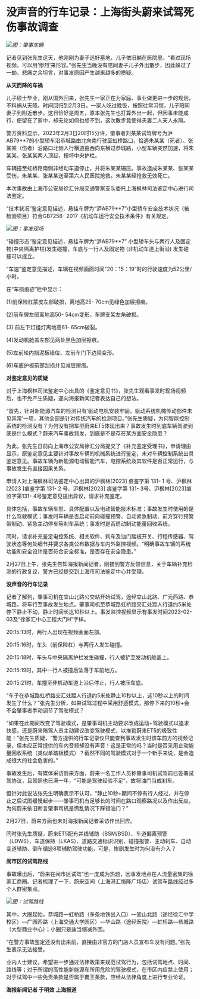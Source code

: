 # 没声音的行车记录：上海街头蔚来试驾死伤事故调查

![](https://inews.gtimg.com/om_bt/OO1FC9A5bwyVEasLvYIWVDj48b10WDlFWS4gj0zxoscBUAA/1000)_图：肇事车辆_

记者见到张先生这天，他刚刚为妻子选好墓地，儿子依旧躺在医院里。“看过现场视频，可以用‘惨烈’来形容。”张先生当晚没有陪同妻子儿子外出散步，因此躲过了一劫，悲痛之余坦言，对事发原因产生越来越多的质疑。

**从天而降的车祸**

儿子硕士毕业，刚从国外回来，张先生一家正在为家庭、事业做更进一步的规划，不料祸从天降。时间回归到2月3日，一家人吃过晚饭，按照往常习惯，儿子陪同妻子到附近散步。这日恰好是周五，原本张先生也打算外出一起，但因事未能成行，便留在了家中，却无论如何也想不到，这次散步竟使得夫妻二人天人永隔。

警方资料显示，2023年2月3日20时15分许，肇事者刘某某试驾牌号为沪AB79**7的小型轿车沿恭城路由北向南行驶至虹桥路口，恰遇朱某某（死者）、张某某（伤者）沿路口北侧人行横道由西向东横过恭城路，小型车辆突然加速，将朱某某、张某某两人顶起，撞坏中央护栏。

车辆撞至虹桥路南侧非经动车道停止，并将朱某某碾压。事故造成朱某某、张某某受伤，朱某某、张某某送至第六人民医院抢救。朱某某经抢救无效死亡。

本次事故由上海市公安局徐汇分局交通警察支队委托上海枫林司法鉴定中心进行司法鉴定。

“技术状况”鉴定意见描述，悬挂车牌为“沪AB79**7”小型轿车安全技术状况（被检验项目）符合GB7258- 2017《机动车运行安全技术条件》有关规定。

![](https://inews.gtimg.com/om_bt/O2IHA_1A7wbpsICjGYr1yr1ooBDov38Xx_Mzz6t6140i0AA/1000)_图：事发现场_

“碰撞形态”鉴定意见描述，悬挂⻋牌为“沪AB79**7” 小型轿车头与两行人及固定物(中央隔离护栏)发生碰撞，车底与一行人及固定物 (非机动⻋道上街沿)
发生碰撞可以成立。

“车速”鉴定意见描述，车辆在视频画面时间“20：15：19”时的行驶速度为52公里/小时。

在“车损痕迹”栏中显示：

(1)前保险杠蒙皮左部破损，离地高25- 70cm见绿色加层擦痕。

(2)前车牌左部离地高50- 54cm变形，车牌支架左⻆破损。

(3) 前左下灯组灯离地高61- 65cm破裂。

(4)发动机舱盖左部见两处黑色加层擦痕。

(5)左前轮内挡泥板错位、左前车门下边梁变形。

(6)车底护板前部刮损并见减层擦痕。

**对鉴定意见的质疑**

对于上海枫林司法鉴定中心出具的《鉴定意见书》，张先生观看事发时现场视频后，也不免产生质疑，遂向海报新闻记者表达自己的想法。

“首先，针对新能源汽车的检测只有‘驱动电机安装牢固，驱动系统机械传动部件未见异常’一项，其他全部是针对传统汽车的检测项目。”张先生质疑，为何智能控制系统的检测没有？为何没有把车型蔚来ET5体现出来？事故发生时到底车辆驾驶到底是什么模式？蔚来汽车事故频发，到底是不是存在某方面安全隐患？

为此，张先生日前向上海市公安局徐汇分局提交了《补充鉴定受理书》，申请理由显示，原鉴定意见主要针对事故车辆的机械系统进行鉴定，未对车辆控制系统出具鉴定意见。事故车辆为新能源电动智能汽车，电控系统及其软件是否正常运行，与事故发生有直接因果关系。

申请人对上海枫林司法鉴定中心出具的沪枫林[2023] 痕鉴字第 131- 1 号、沪枫林[2023 ]痕鉴字第 131- 2 号、沪枫林[2023]
痕鉴字第 131- 3号、沪枫林[2023]痕监字第131- 4号鉴定意见提出异议，请求补充鉴定。

具体包括，事故车辆车型、具体配置以及电动智能技术标准；事故发生时使用的是什么驾驶模式；事发时车辆是否启动前向碰撞预警、自动紧急制动、前方穿行预警带制动、紧急主动停车等刹车系统；事发时是否启动制动能量回收系统。

同时，请求补充鉴定电控系统、相关软件、刹车及油门踏板开关、行程传感器、驾驶状态等何处细节并要求各类公布数据与车内外监控视频。“明确事故车辆的系统功能和安全设计是否符合安全标准，是否存在安全隐患。”

2月27日上午，张先生告知海报新闻记者，刚接到警方反馈信息，关于车辆补充检测的行政复议，警方已经提交到上海市司法鉴定中心并受理。

**没声音的行车记录**

记者了解到，肇事司机在宜山北路公交站开始试驾，途经宜山北路、广元西路、恭城路，将车行至事故发生地点。肇事司机至恭城路虹桥路交汇处距人行道约5米处停下静止不动，静止时间长达10秒以上。事发监控视频显示有事发时间2023-02-03及“徐家汇中心工程大门H”字样。

20:15:13时，两行人出现在视频画面左部。

20:15:16时，车头（前保险杠）与两行人发生碰撞。

20:15:18时，车头与中央隔离护栏发生碰撞，行人被铲至发动机舱盖上。

20:15:19时，其中一行人被撞后坠落于车前地方。

20:15:21时，车撞至非机动车道上沿后停止，行人被压车底。

“车子在恭城路虹桥路交汇处距人行道约5米处静止10秒以上，这10秒以上的时间发生了什么？”张先生分析，如果试驾过程中采用舒适模式，那停下来的10秒+会不会肇事者手动调节了驾驶模式？

“如果在此期间改变了驾驶模式，是肇事司机主动要求改成运动+驾驶模式以追求快感，还是蔚来陪驾人员主动建议改变驾驶模式，以推销蔚来ET5的极致性能！”张先生质疑，“警方提供的行车记录仪只能查到事故发生时该车前方的视频记录，但本应正常提供的车内音频却没有声音！这是正常的吗？当时是否采用止动能量回收系统（类似单踏板模式）？截然不同的驾驶模式对于一个新手来说，是会造成很大的社会危害的。”

事故发生后，有媒体采访蔚来方面，蔚来一名工作人员称肇事司机试驾前已签署试驾协议，且驾照也已满一年，“可能是驾驶经验不足”，故将油门当成刹车。

但针对此说法张先生明确表示不认可，“静止10秒+期间不停有行人经过，并在停止之后试图缓慢起步——肇事司机有足够长的时间在路口观察路况以及作出反应，为何蔚来依旧断言肇事司机是慌乱情况下踩错油门？”

2月27日，蔚来方面也未对海报新闻记者采访作出回应。

同时张先生质疑，蔚来ET5配有并线辅助（BSM/BSD）、车道偏离预警（LDWS）、车道保持（LKAS）、道路交通标识识别、碰撞报警、主动刹车、自动变道辅助、倒车循迹8项辅助驾驶功能，可是，惨剧发生时为何没有介入？

**闹市区的试驾路线**

事故曝出后，“蔚来在闹市区试驾”也一度成为热题，因事发地点在人流量密集的徐家汇商圈。记者梳理了一下，蔚来空间（上海港汇恒隆广场店）试驾车路线经过多个人群密集点。

![](https://inews.gtimg.com/om_bt/Ozomy7MM2s_4JBSpFcT9asNvGRJIOuzghIR8Snozx6NN8AA/1000)_图：试驾路线_

其中，大圈起始，恭城路—虹桥路（多条地铁出入口）—宜山北路（途经徐汇中学校区）—广园西路（上海交通大学园区）—华山路（途经医院）—虹桥路—恭城路（大型商业中心）；小圈只是适当缩减外围。

“在警方事故鉴定还没有出来前，直接由非官方的门店人员宣布车没有问题。”张先生表示无法接受。

业内人士建议，希望进一步通过法律政策来规范试驾行为，包括试驾地点、时间、路线等；对于所谓的高性能新能源车所用危险的驾驶模式，在市区内应禁止使用；对于试驾中一些免责条款是否属于霸王条款，应经从法律角度上进行专业论证。

**海报新闻记者 于明效 上海报道**

